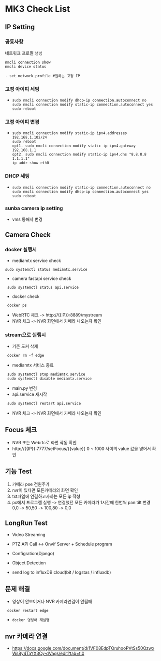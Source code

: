 # MK3 Check List



## IP Setting
  ### 공통사항
  네트워크 프로필 생성
  
    nmcli connection show
    nmcli device status

    . set_network_profile #원하는 고정 IP
    
  ### 고정 아이피 세팅
  - ```
    sudo nmcli connection modify dhcp-ip connection.autoconnect no
    sudo nmcli connection modify static-ip connection.autoconnect yes
    sudo reboot
    ```
  
  ### 고정 아이피 변경
  - ```
    sudo nmcli connection modify static-ip ipv4.addresses 192.168.1.102/24
    sudo reboot
    opt1. sudo nmcli connection modify static-ip ipv4.gateway 192.168.1.1
    opt2. sudo nmcli connection modify static-ip ipv4.dns "8.8.8.8 1.1.1.1"
    ip addr show eth0
    ```

  ### DHCP 세팅
  - ```
    sudo nmcli connection modify static-ip connection.autoconnect no
    sudo nmcli connection modify dhcp-ip connection.autoconnect yes
    sudo reboot
    ```

  ### sunba camera ip setting
  - vms 통해서 변경

## Camera Check

  ### docker 실행시
  - mediamtx service check
   ```
   sudo systemctl status mediamtx.service
   ```
  - camera fastapi service check
   ```
    sudo systemctl status api.service
   ```
  - docker check
   ```
    docker ps
   ```
  - WebRTC 체크
    -> http://{{IP}}:8889/mystream
  - NVR 체크
    -> NVR 화면에서 카메라 나오는지 확인 
    
  ### stream으로 실행시
  - 기존 도커 삭제
   ```
    docker rm -f edge
   ```
  - mediamtx 서비스 종료
   ```
    sudo systemctl stop mediamtx.service
    sudo systemctl disable mediamtx.service
   ```
  - main.py 변경
  - api.service 재시작
   ```
    sudo systemctl restart api.service
   ```
  - NVR 체크
    -> NVR 화면에서 카메라 나오는지 확인 

## Focus 체크
- NVR 또는 Webrtc로 화면 작동 확인
- http://{{IP}}:7777/setFocus/{{value}}
  0 ~ 1000 사이의 value 값을 넣어서 확인 

## 기능 Test
  1. 카메라 poe 전원주기
  2. nvr이 있다면 모든카메라의 화면 확인
  3. txt파일에 연결하고자하는 모든 ip 작성
  4. pc에서 프로그램 실행 -> 연결했던 모든 카메라가 1시간에 한번씩  pan tilt 변경 0,0 -> 50,50 -> 100,80 -> 0,0

## LongRun Test
   - Video Streaming
   - PTZ  API Call <-> Onvif Server + Schedule program
   - Configration(Django) 
   - Object Detection
   
   - send log to influxDB cloud(bit / logstas / influxdb)

## 문제 해결
  - 영상이 안보이거나 NVR 카메라연결이 안될때
   ```
    docker restart edge
   ```
  - ```
    docker 명령어 재실행
    ```

## nvr 카메라 연결
   - https://docs.google.com/document/d/1VF08EdpTQruhooPVtSs50QzwxWs8y4TaYX3Cy-dVags/edit?tab=t.0
